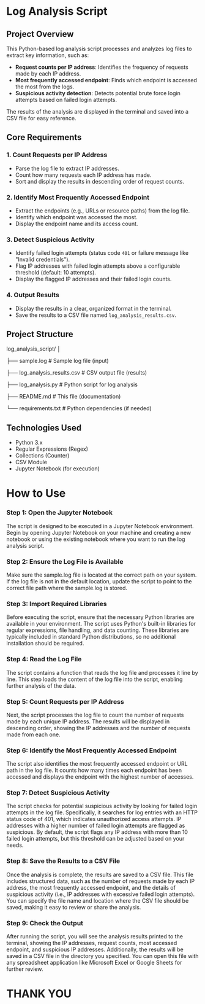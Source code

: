 # Log Analysis Script

## Project Overview

This Python-based log analysis script processes and analyzes log files to extract key information, such as:

- **Request counts per IP address**: Identifies the frequency of requests made by each IP address.
- **Most frequently accessed endpoint**: Finds which endpoint is accessed the most from the logs.
- **Suspicious activity detection**: Detects potential brute force login attempts based on failed login attempts.

The results of the analysis are displayed in the terminal and saved into a CSV file for easy reference.

## Core Requirements

### 1. Count Requests per IP Address
- Parse the log file to extract IP addresses.
- Count how many requests each IP address has made.
- Sort and display the results in descending order of request counts.

### 2. Identify Most Frequently Accessed Endpoint
- Extract the endpoints (e.g., URLs or resource paths) from the log file.
- Identify which endpoint was accessed the most.
- Display the endpoint name and its access count.

### 3. Detect Suspicious Activity
- Identify failed login attempts (status code `401` or failure message like "Invalid credentials").
- Flag IP addresses with failed login attempts above a configurable threshold (default: 10 attempts).
- Display the flagged IP addresses and their failed login counts.

### 4. Output Results
- Display the results in a clear, organized format in the terminal.
- Save the results to a CSV file named `log_analysis_results.csv`.

## Project Structure
log_analysis_script/
│

├── sample.log                # Sample log file (input)

├── log_analysis_results.csv  # CSV output file (results)

├── log_analysis.py           # Python script for log analysis

├── README.md                 # This file (documentation)

└── requirements.txt          # Python dependencies (if needed)



## Technologies Used
- Python 3.x
- Regular Expressions (Regex)
- Collections (Counter)
- CSV Module
- Jupyter Notebook (for execution)

# How to Use
### Step 1: Open the Jupyter Notebook
The script is designed to be executed in a Jupyter Notebook environment. Begin by opening Jupyter Notebook on your machine and creating a new notebook or using the existing notebook where you want to run the log analysis script.
### Step 2: Ensure the Log File is Available
Make sure the sample.log file is located at the correct path on your system. If the log file is not in the default location, update the script to point to the correct file path where the sample.log is stored.
### Step 3: Import Required Libraries
Before executing the script, ensure that the necessary Python libraries are available in your environment. The script uses Python's built-in libraries for regular expressions, file handling, and data counting. These libraries are typically included in standard Python distributions, so no additional installation should be required.
### Step 4: Read the Log File
The script contains a function that reads the log file and processes it line by line. This step loads the content of the log file into the script, enabling further analysis of the data.
### Step 5: Count Requests per IP Address
Next, the script processes the log file to count the number of requests made by each unique IP address. The results will be displayed in descending order, showing the IP addresses and the number of requests made from each one.
### Step 6: Identify the Most Frequently Accessed Endpoint
The script also identifies the most frequently accessed endpoint or URL path in the log file. It counts how many times each endpoint has been accessed and displays the endpoint with the highest number of accesses.
### Step 7: Detect Suspicious Activity
The script checks for potential suspicious activity by looking for failed login attempts in the log file. Specifically, it searches for log entries with an HTTP status code of 401, which indicates unauthorized access attempts. IP addresses with a higher number of failed login attempts are flagged as suspicious. By default, the script flags any IP address with more than 10 failed login attempts, but this threshold can be adjusted based on your needs.
### Step 8: Save the Results to a CSV File
Once the analysis is complete, the results are saved to a CSV file. This file includes structured data, such as the number of requests made by each IP address, the most frequently accessed endpoint, and the details of suspicious activity (i.e., IP addresses with excessive failed login attempts). You can specify the file name and location where the CSV file should be saved, making it easy to review or share the analysis.
### Step 9: Check the Output
After running the script, you will see the analysis results printed to the terminal, showing the IP addresses, request counts, most accessed endpoint, and suspicious IP addresses. Additionally, the results will be saved in a CSV file in the directory you specified. You can open this file with any spreadsheet application like Microsoft Excel or Google Sheets for further review.


# THANK YOU
















